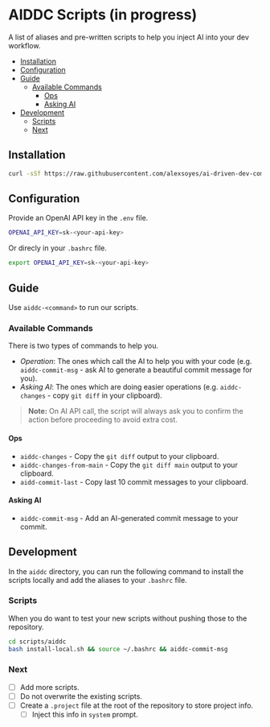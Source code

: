 # AIDDC Scripts (in progress)

A list of aliases and pre-written scripts to help you inject AI into your dev workflow.

- [Installation](#installation)
- [Configuration](#configuration)
- [Guide](#guide)
  - [Available Commands](#available-commands)
    - [Ops](#ops)
    - [Asking AI](#asking-ai)
- [Development](#development)
  - [Scripts](#scripts)
  - [Next](#next)

## Installation

```bash
curl -sSf https://raw.githubusercontent.com/alexsoyes/ai-driven-dev-community/main/scripts/aiddc/install.sh | bash
```

## Configuration

Provide an OpenAI API key in the `.env` file.

```bash
OPENAI_API_KEY=sk-<your-api-key>
```

Or direcly in your `.bashrc` file.

```bash
export OPENAI_API_KEY=sk-<your-api-key>
```

## Guide

Use `aiddc-<command>` to run our scripts.

### Available Commands

There is two types of commands to help you.

- *Operation*: The ones which call the AI to help you with your code (e.g. `aiddc-commit-msg` - ask AI to generate a beautiful commit message for you).
- *Asking AI*: The ones which are doing easier operations (e.g. `aiddc-changes` - copy `git diff` in your clipboard).

> **Note:** On AI API call, the script will always ask you to confirm the action before proceeding to avoid extra cost.

#### Ops

- `aiddc-changes` - Copy the `git diff` output to your clipboard.
- `aiddc-changes-from-main` - Copy the `git diff main` output to your clipboard.
- `aidd-commit-last` - Copy last 10 commit messages to your clipboard.

#### Asking AI

- `aiddc-commit-msg` - Add an AI-generated commit message to your commit.

## Development

In the `aiddc` directory, you can run the following command to install the scripts locally and add the aliases to your `.bashrc` file.

### Scripts

When you do want to test your new scripts without pushing those to the repository.

```bash
cd scripts/aiddc
bash install-local.sh && source ~/.bashrc && aiddc-commit-msg  
```

### Next

- [ ] Add more scripts.
- [ ] Do not overwrite the existing scripts.
- [ ] Create a `.project` file at the root of the repository to store project info.
  - [ ] Inject this info in `system` prompt.

